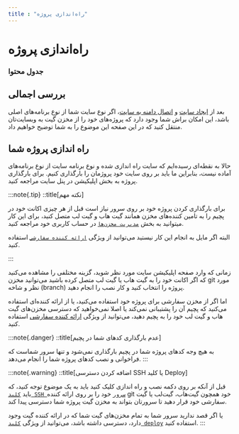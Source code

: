 ```yaml
---
title : "راه‌اندازی پروژه"
---
```


# راه‌اندازی پروژه

### جدول محتوا

## بررسی اجمالی

بعد از [ایجاد سایت](/sites/setup-site/create-site) و [اتصال دامنه به سایت](/sites/setup-site/connect-domain-to-site)، اگر نوع سایت شما از نوع برنامه‌های اصلی باشد، این امکان براش شما وجود دارد که پروژه‌های خود را از مخزن گیت به وبسایت‌تان منتقل کنید که در این صفحه این موضوع را به شما توضیح خواهیم داد. 

## راه اندازی پروژه شما

حالا به نقطه‌‌ای رسیده‌ایم که سایت راه ‌اندازی شده و نوع برنامه سایت از نوع برنامه‌های آماده نیست، بنابراین ما باید بر روی سایت خود پروژمان را بارگذاری کنیم. برای بارگذاری پروژه به بخش اپلیکیشن در پنل سایت مراجعه کنید.

:::note{.tip}
::title[نکته مهم]

برای بارگذاری کردن پروژه خود بر روی سرور نیاز است قبل از هر چیزی اکانت خود در پچیم را به تامین کننده‌های مخزن همانند گیت هاب و گیت لب متصل کنید، برای این کار میتوانید به بخش [`مدیریت مخزن‌ها`](/accounts/source-control) در حساب کاربری خود مراجعه کنید.

البته اگر مایل به انجام این کار نیستید می‌توانید از ویژگی [`ارائه کننده سفارشی`](/accounts/source-control#استفاده-از-ارائه-کننده-سفارشی) استفاده کنید.

:::

زمانی که وارد صفحه اپلیکیشن سایت مورد نظر شوید، گزینه مختلفی را مشاهده می‌کنید که اگر اکانت خود را به گیت هاب یا گیت لب متصل کرده‌ باشید می‌توانید مخزن git مورد نظر و شاخه (branch) پروژه را انتخاب کنید و کار نصب را انجام دهید.

اما اگر از مخزن سفارشی برای پروژه خود استفاده می‌کنید، یا از ارائه کننده‌ای استفاده می‌کنید که پچیم آن را پشتیبانی نمی‌کند یا اصلا نمی‌خواهید که دسترسی مخزن‌های گیت هاب و گیت لب خود را به پچیم دهید، می‌توانید از ویژگی [ارائه کننده سفارشی](/accounts/source-control#استفاده-از-ارائه-کننده-سفارشی) استفاده کنید.

:::note{.danger}
::title[عدم بارگذاری کدهای شما در پچیم]

به هیچ وجه کدهای پروژه شما در پچیم بارگذاری نمی‌شود و تنها سرور شماست که فراخوانی و نصب کدهای پروژه شما را انجام می‌دهد.
:::

:::note{.warning}
::title[اضافه کردن دسترسی SSH یا کلید Deploy]

قبل از آنکه بر روی دکمه نصب و راه اندازی کلیک کنید باید به یک موضوع توجه کنید، که باید [`کلید SSH سرور`](/servers/ssh#کلید-ssh-سرور--دسترسی-git-پروژه) خود را بر روی ارائه کننده git خود همچون گیت‌هاب، گیت‌لب یا گیت سفارشی خود قرار دهید تا سرورتان بتواند به مخزن گیت پروژه شما دسترسی پیدا کند.

یا اگر قصد ندارید سرور شما به تمام مخزن‌های گیت شما که در ارائه کننده گیت وجود دارد، دسترسی داشته باشد، می‌توانید از ویژگی [`کلید deploy`](/servers/ssh#کلید-deploy) استفاده کنید.
:::
